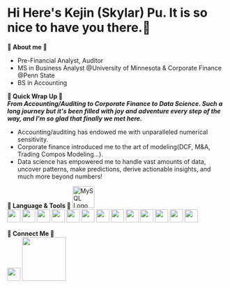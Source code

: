 # Hi Here's Kejin (Skylar) Pu. It is so nice to have you there.🩵
**🩶 About me 🩶**
- Pre-Financial Analyst, Auditor    
- MS in Business Analyst @University of Minnesota & Corporate Finance @Penn State  
- BS in Accounting

**🤍 Quick Wrap Up 🤍**   
**_From Accounting/Auditing to Corporate Finance to Data Science. Such a long journey but it's been filled with joy and adventure every step of the way, and I'm so glad that finally we met here._**   
- Accounting/auditing has endowed me with unparalleled numerical sensitivity.   
- Corporate finance introduced me to the art of modeling(DCF, M&A, Trading Compos Modeling...).  
- Data science has empowered me to handle vast amounts of data, uncover patterns, make predictions, derive actionable insights, and much more beyond numbers!

**💚 Language & Tools 💚**
[<img src="https://www.mysql.com/common/logos/mysql-logo.svg" alt="MySQL Logo" width="50">](https://www.mysql.com/)  
[<img src="https://www.freeiconspng.com/thumbs/sql-server-icon-png/sql-server-icon-png-18.png" width="30">](https://www.microsoft.com/en-us/sql-server)
[<img src="https://upload.wikimedia.org/wikipedia/commons/c/ca/LinkedIn_logo_initials.png" width="30">](https://www.r-project.org/)
[<img src="https://upload.wikimedia.org/wikipedia/commons/c/ca/LinkedIn_logo_initials.png" width="30">](https://www.rstudio.com/categories/rstudio-ide/)
[<img src="https://upload.wikimedia.org/wikipedia/commons/c/ca/LinkedIn_logo_initials.png" width="30">](https://www.python.org/)
[<img src="https://upload.wikimedia.org/wikipedia/commons/c/ca/LinkedIn_logo_initials.png" width="30">](https://pandas.pydata.org/)
[<img src="https://upload.wikimedia.org/wikipedia/commons/c/ca/LinkedIn_logo_initials.png" width="30">](https://numpy.org/)
[<img src="https://upload.wikimedia.org/wikipedia/commons/c/ca/LinkedIn_logo_initials.png" width="30">](https://scikit-learn.org/stable/)
[<img src="https://upload.wikimedia.org/wikipedia/commons/c/ca/LinkedIn_logo_initials.png" width="30">](https://matplotlib.org/stable/)
[<img src="https://upload.wikimedia.org/wikipedia/commons/c/ca/LinkedIn_logo_initials.png" width="30">](https://seaborn.pydata.org/)
[<img src="https://upload.wikimedia.org/wikipedia/commons/c/ca/LinkedIn_logo_initials.png" width="30">](https://www.tensorflow.org/)
[<img src="https://upload.wikimedia.org/wikipedia/commons/c/ca/LinkedIn_logo_initials.png" width="30">](https://pytorch.org/)
[<img src="https://upload.wikimedia.org/wikipedia/commons/c/ca/LinkedIn_logo_initials.png" width="30">](https://hive.apache.org/)
[<img src="https://upload.wikimedia.org/wikipedia/commons/c/ca/LinkedIn_logo_initials.png" width="30">](https://cloud.google.com/?hl=en)

**🖤 Connect Me 🖤**  
[<img src="https://upload.wikimedia.org/wikipedia/commons/c/ca/LinkedIn_logo_initials.png" width="30">](https://www.linkedin.com/in/kejin-skylar-pu/)
[<img src="https://upload.wikimedia.org/wikipedia/commons/4/4b/Tableau_Logo.png" width="100">](https://public.tableau.com/app/profile/skylar.pu/vizzes)










